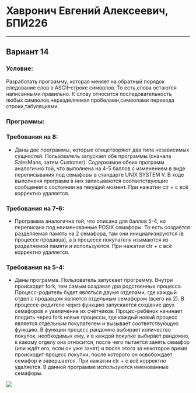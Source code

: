 # Хавронич Евгений Алексеевич, БПИ226
---
## Вариант 14
### Условие:
Разработать программу, которая меняет на обратный порядок следование слов в ASCII–строке символов. То есть,слова остаются написанными правильно. К слову относится последовательность любых символов,неразделяемая пробелами,символами перевода строки,табуляциями.
### Программы:

### Требования на 8:
- Даны две программы, которые олицетворяют два типа независимых сущностей. Пользователь запускает обе программы (сначала SalesMans, затем Customer). Содержимое обеих программ аналогично той, что выполнена на 4-5 баллов с изменением в виде переписывания под семафоры в стандарте UNIX SYSTEM V. В ходе выполненя программ в них записываются соответствующие сообщения о состоянии на текущий момент. При нажатии ctr + c всё корректно удаляется.

### Требования на 7-6:
- Программа аналогична той, что описана для баллов 5-4, но переписана под неименованные POSIX семафоры. То есть создаётся разделяемая память на 2 семафора, там они инициализируются (в процессе продавца), а в процессе покупателя изымаются из разделяемой памяти и используются. При нажатии ctr + c всё корректно удаляется.

### Требования на 5-4:
- Даны программа. Пользователь запускает программу. Внутри происходит fork, тем самым создавая два родственных процесса. Процесс-родитель будет являться двумя отделами, где каждый отдел с продавцом является отдельным семафором (всего их 2). В процессе-родителе через функцию запускается создание двух семафоров и увеличение их счётчиков. Процес-ребёнок начинает плодить через fork новые процессы, где каждый новый процесс является отдельным покупателем и вызывает соответствующую функцию. В функции процесс рандомно выбирает количество покупок, необходимых ему, и в каждой покупке выбирает рандомно, к какому отделу она относится, после чего пытается занять семафор (или ждёт его, если он уже занят) и после этого за некоторое время происходит процесс покупки, после которого он освобождает семафор и завершается. При нажатии ctr + c всё корректно удаляется. В данной программе используются именованные семафоры.

![](https://i.pinimg.com/564x/d8/97/a8/d897a8106f35d2125e8d814178ba9322.jpg)

